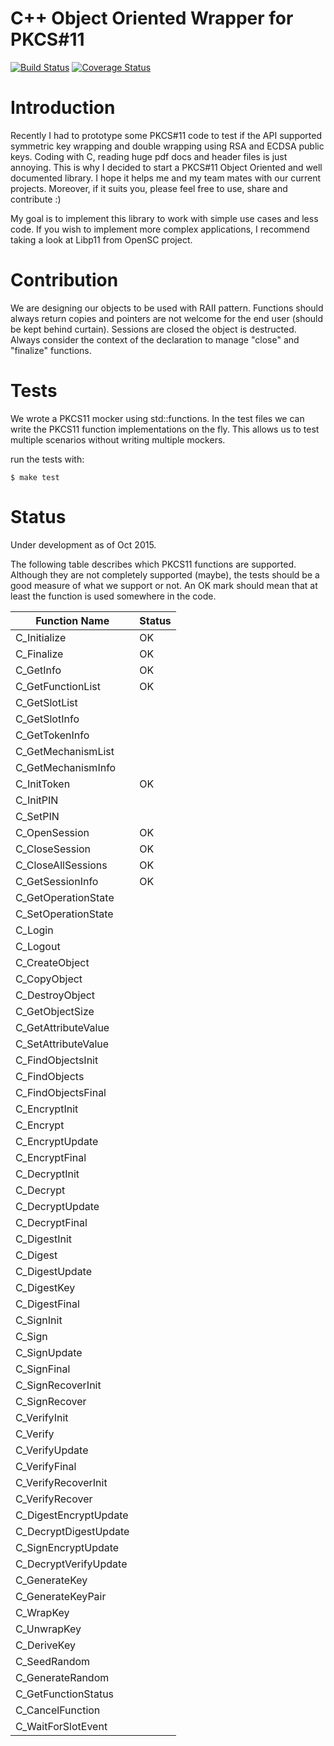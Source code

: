 C++ Object Oriented Wrapper for PKCS#11
=======
[![Build Status](https://travis-ci.org/LabSEC/object-pkcs11.svg?branch=master)](https://travis-ci.org/LabSEC/object-pkcs11)
[![Coverage Status](https://coveralls.io/repos/github/LabSEC/object-pkcs11/badge.svg?branch=dev)](https://coveralls.io/github/LabSEC/object-pkcs11?branch=dev)

# Introduction

Recently I had to prototype some PKCS#11 code to test if the API supported
symmetric key wrapping and double wrapping using RSA and ECDSA public keys.
Coding with C, reading huge pdf docs and header files is just annoying. This
is why I decided to start a PKCS#11 Object Oriented and well documented library.
I hope it helps me and my team mates with our current projects. Moreover, if
it suits you, please feel free to use, share and contribute :)

My goal is to implement this library to work with simple use cases and less code.
If you wish to implement more complex applications, I recommend taking a look at
Libp11 from OpenSC project.

# Contribution

We are designing our objects to be used with RAII pattern. Functions should always
return copies and pointers are not welcome for the end user (should be kept behind
curtain). Sessions are closed the object is destructed. Always consider the 
context of the declaration to manage "close" and "finalize" functions.


# Tests

We wrote a PKCS11 mocker using std::functions. In the test files we can write the
PKCS11 function implementations on the fly. This allows us to test multiple scenarios
without writing multiple mockers.

run the tests with:

	$ make test

# Status
Under development as of Oct 2015.

The following table describes which PKCS11 functions are supported. Although they are not completely supported (maybe), the tests should be a good measure of what we support or not. An OK mark should mean that at least the function is used somewhere in the code.

| Function Name         | Status        |
| --------------------- | ------------- |
| C_Initialize          | OK            |
| C_Finalize            | OK            |
| C_GetInfo             | OK            |
| C_GetFunctionList     | OK            |
| C_GetSlotList         |               |
| C_GetSlotInfo         |               |
| C_GetTokenInfo        |               |
| C_GetMechanismList    |               |
| C_GetMechanismInfo    |               |
| C_InitToken           | OK            |
| C_InitPIN             |               |
| C_SetPIN              |               |
| C_OpenSession         | OK            |
| C_CloseSession        | OK            |
| C_CloseAllSessions    | OK            |
| C_GetSessionInfo      | OK            |
| C_GetOperationState   |               |
| C_SetOperationState   |               |
| C_Login               |               |
| C_Logout              |               |
| C_CreateObject        |               |
| C_CopyObject          |               |
| C_DestroyObject       |               |
| C_GetObjectSize       |               |
| C_GetAttributeValue   |               |
| C_SetAttributeValue   |               |
| C_FindObjectsInit     |               |
| C_FindObjects         |               |
| C_FindObjectsFinal    |               |
| C_EncryptInit         |               |
| C_Encrypt             |               |
| C_EncryptUpdate       |               |
| C_EncryptFinal        |               |
| C_DecryptInit         |               |
| C_Decrypt             |               |
| C_DecryptUpdate       |               |
| C_DecryptFinal        |               |
| C_DigestInit          |               |
| C_Digest              |               |
| C_DigestUpdate        |               |
| C_DigestKey           |               |
| C_DigestFinal         |               |
| C_SignInit            |               |
| C_Sign                |               |
| C_SignUpdate          |               |
| C_SignFinal           |               |
| C_SignRecoverInit     |               |
| C_SignRecover         |               |
| C_VerifyInit          |               |
| C_Verify              |               |
| C_VerifyUpdate        |               |
| C_VerifyFinal         |               |
| C_VerifyRecoverInit   |               |
| C_VerifyRecover       |               |
| C_DigestEncryptUpdate |               |
| C_DecryptDigestUpdate |               |
| C_SignEncryptUpdate   |               |
| C_DecryptVerifyUpdate |               |
| C_GenerateKey         |               |
| C_GenerateKeyPair     |               |
| C_WrapKey             |               |
| C_UnwrapKey           |               |
| C_DeriveKey           |               |
| C_SeedRandom          |               |
| C_GenerateRandom      |               |
| C_GetFunctionStatus   |               |
| C_CancelFunction      |               |
| C_WaitForSlotEvent    |               |


